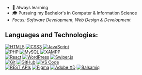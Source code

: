 - 🌱 Always learning
- 🎓 Pursuing my Bachelor's in Computer & Information Science
- *Focus: Software Development, Web Design & Development*
  
<h2 align="left">Languages and Technologies:</h2>  

[![HTML5](https://img.shields.io/badge/HTML5-E34F26?logo=html5&logoColor=fff)](https://developer.mozilla.org/docs/Web/HTML)
[![CSS3](https://img.shields.io/badge/CSS3-1572B6?logo=css3&logoColor=fff)](https://developer.mozilla.org/docs/Web/CSS)
[![JavaScript](https://img.shields.io/badge/JavaScript-F7DF1E?logo=javascript&logoColor=000)](https://developer.mozilla.org/docs/Web/JavaScript)  
[![PHP](https://img.shields.io/badge/PHP-777BB4?logo=php&logoColor=fff)](https://www.php.net/docs.php)
[![MySQL](https://img.shields.io/badge/MySQL-4479A1?logo=mysql&logoColor=fff)](https://dev.mysql.com/doc/)
[![XAMPP](https://img.shields.io/badge/XAMPP-F37623?logo=xampp&logoColor=fff)](https://www.apachefriends.org/docs.html)  
[![React](https://img.shields.io/badge/React-61DAFB?logo=react&logoColor=000)](https://react.dev/)
[![WordPress](https://img.shields.io/badge/WordPress-21759B?logo=wordpress&logoColor=fff)](https://developer.wordpress.org/)
[![Swiper.js](https://img.shields.io/badge/Swiper.js-6332F6?logo=swiper&logoColor=fff)](https://swiperjs.com/)  
[![Git](https://img.shields.io/badge/Git-F05032?logo=git&logoColor=fff)](https://git-scm.com/doc)
[![GitHub](https://img.shields.io/badge/GitHub-181717?logo=github&logoColor=fff)](https://docs.github.com/)
[![VS Code](https://img.shields.io/badge/VS%20Code-007ACC?logo=visualstudiocode&logoColor=fff)](https://code.visualstudio.com/docs)  
[![REST APIs](https://img.shields.io/badge/REST%20APIs-02569B?logo=postman&logoColor=fff)](https://restfulapi.net/)
[![Figma](https://img.shields.io/badge/Figma-F24E1E?logo=figma&logoColor=fff)](https://help.figma.com/hc/en-us)
[![Adobe XD](https://img.shields.io/badge/Adobe%20XD-FF61F6?logo=adobexd&logoColor=fff)](https://helpx.adobe.com/support/xd.html)
[![Balsamiq](https://img.shields.io/badge/Balsamiq-FF6600?logoColor=fff)](https://balsamiq.com/wireframes/)
